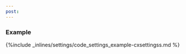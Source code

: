 ```yaml
---
post: 
---
```


### Example



{%include _inlines/settings/code_settings_example-cxsettingss.md %}


